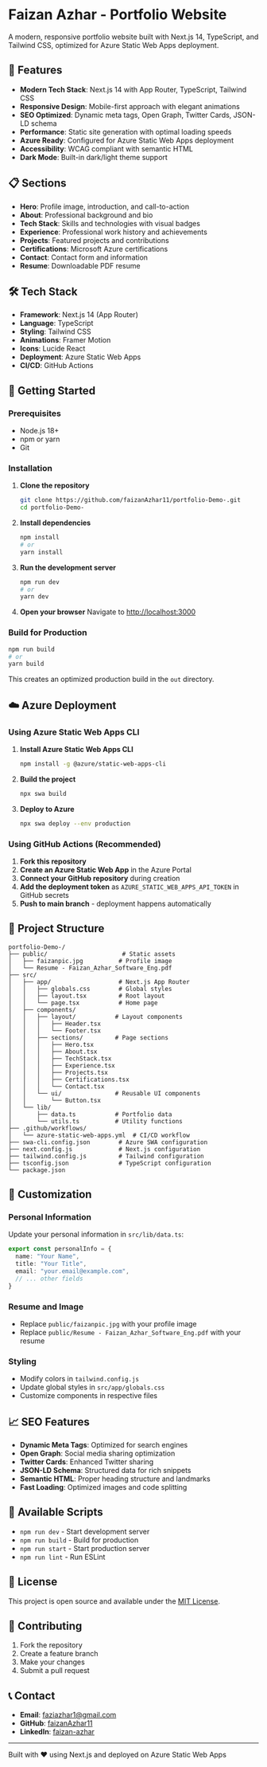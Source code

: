 # Faizan Azhar - Portfolio Website

A modern, responsive portfolio website built with Next.js 14, TypeScript, and Tailwind CSS, optimized for Azure Static Web Apps deployment.

## 🚀 Features

- **Modern Tech Stack**: Next.js 14 with App Router, TypeScript, Tailwind CSS
- **Responsive Design**: Mobile-first approach with elegant animations
- **SEO Optimized**: Dynamic meta tags, Open Graph, Twitter Cards, JSON-LD schema
- **Performance**: Static site generation with optimal loading speeds
- **Azure Ready**: Configured for Azure Static Web Apps deployment
- **Accessibility**: WCAG compliant with semantic HTML
- **Dark Mode**: Built-in dark/light theme support

## 📋 Sections

- **Hero**: Profile image, introduction, and call-to-action
- **About**: Professional background and bio
- **Tech Stack**: Skills and technologies with visual badges
- **Experience**: Professional work history and achievements
- **Projects**: Featured projects and contributions
- **Certifications**: Microsoft Azure certifications
- **Contact**: Contact form and information
- **Resume**: Downloadable PDF resume

## 🛠 Tech Stack

- **Framework**: Next.js 14 (App Router)
- **Language**: TypeScript
- **Styling**: Tailwind CSS
- **Animations**: Framer Motion
- **Icons**: Lucide React
- **Deployment**: Azure Static Web Apps
- **CI/CD**: GitHub Actions

## 🚀 Getting Started

### Prerequisites

- Node.js 18+ 
- npm or yarn
- Git

### Installation

1. **Clone the repository**
   ```bash
   git clone https://github.com/faizanAzhar11/portfolio-Demo-.git
   cd portfolio-Demo-
   ```

2. **Install dependencies**
   ```bash
   npm install
   # or
   yarn install
   ```

3. **Run the development server**
   ```bash
   npm run dev
   # or
   yarn dev
   ```

4. **Open your browser**
   Navigate to [http://localhost:3000](http://localhost:3000)

### Build for Production

```bash
npm run build
# or
yarn build
```

This creates an optimized production build in the `out` directory.

## ☁️ Azure Deployment

### Using Azure Static Web Apps CLI

1. **Install Azure Static Web Apps CLI**
   ```bash
   npm install -g @azure/static-web-apps-cli
   ```

2. **Build the project**
   ```bash
   npx swa build
   ```

3. **Deploy to Azure**
   ```bash
   npx swa deploy --env production
   ```

### Using GitHub Actions (Recommended)

1. **Fork this repository**
2. **Create an Azure Static Web App** in the Azure Portal
3. **Connect your GitHub repository** during creation
4. **Add the deployment token** as `AZURE_STATIC_WEB_APPS_API_TOKEN` in GitHub secrets
5. **Push to main branch** - deployment happens automatically

## 📁 Project Structure

```
portfolio-Demo-/
├── public/                     # Static assets
│   ├── faizanpic.jpg          # Profile image
│   └── Resume - Faizan_Azhar_Software_Eng.pdf
├── src/
│   ├── app/                   # Next.js App Router
│   │   ├── globals.css        # Global styles
│   │   ├── layout.tsx         # Root layout
│   │   └── page.tsx           # Home page
│   ├── components/
│   │   ├── layout/           # Layout components
│   │   │   ├── Header.tsx
│   │   │   └── Footer.tsx
│   │   ├── sections/         # Page sections
│   │   │   ├── Hero.tsx
│   │   │   ├── About.tsx
│   │   │   ├── TechStack.tsx
│   │   │   ├── Experience.tsx
│   │   │   ├── Projects.tsx
│   │   │   ├── Certifications.tsx
│   │   │   └── Contact.tsx
│   │   └── ui/               # Reusable UI components
│   │       └── Button.tsx
│   └── lib/
│       ├── data.ts           # Portfolio data
│       └── utils.ts          # Utility functions
├── .github/workflows/
│   └── azure-static-web-apps.yml  # CI/CD workflow
├── swa-cli.config.json        # Azure SWA configuration
├── next.config.js             # Next.js configuration
├── tailwind.config.js         # Tailwind configuration
├── tsconfig.json              # TypeScript configuration
└── package.json
```

## 🎨 Customization

### Personal Information
Update your personal information in `src/lib/data.ts`:
```typescript
export const personalInfo = {
  name: "Your Name",
  title: "Your Title",
  email: "your.email@example.com",
  // ... other fields
}
```

### Resume and Image
- Replace `public/faizanpic.jpg` with your profile image
- Replace `public/Resume - Faizan_Azhar_Software_Eng.pdf` with your resume

### Styling
- Modify colors in `tailwind.config.js`
- Update global styles in `src/app/globals.css`
- Customize components in respective files

## 📈 SEO Features

- **Dynamic Meta Tags**: Optimized for search engines
- **Open Graph**: Social media sharing optimization
- **Twitter Cards**: Enhanced Twitter sharing
- **JSON-LD Schema**: Structured data for rich snippets
- **Semantic HTML**: Proper heading structure and landmarks
- **Fast Loading**: Optimized images and code splitting

## 🔧 Available Scripts

- `npm run dev` - Start development server
- `npm run build` - Build for production
- `npm run start` - Start production server
- `npm run lint` - Run ESLint

## 📝 License

This project is open source and available under the [MIT License](LICENSE).

## 🤝 Contributing

1. Fork the repository
2. Create a feature branch
3. Make your changes
4. Submit a pull request

## 📞 Contact

- **Email**: faziazhar1@gmail.com
- **GitHub**: [faizanAzhar11](https://github.com/faizanAzhar11)
- **LinkedIn**: [faizan-azhar](https://linkedin.com/in/faizan-azhar)

---

Built with ❤️ using Next.js and deployed on Azure Static Web Apps